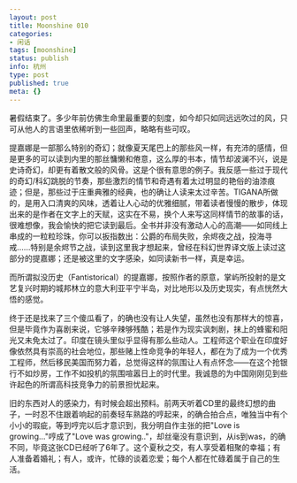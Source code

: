 ```yaml
---
layout: post
title: Moonshine 010
categories:
- 闲话
tags: [moonshine]
status: publish
info: 杭州
type: post
published: true
meta: {}
---
```

暑假结束了。多少年前仿佛生命里最重要的刻度，如今却只如同远远吹过的风，只可从他人的言语里依稀听到一些回声，略略有些可叹。

提嘉娜是一部那么特别的奇幻；就像夏天尾巴上的那些风一样，有充沛的感情，但是更多的可以读到内里的那丝慵懒和倦意，这么厚的书本，情节却波澜不兴，说是史诗奇幻，却更有着散文般的风骨。这是个很有意思的例子。我反感一些过于现代的奇幻/科幻跳脱的节奏，那些激烈的情节和奇遇有着太过明显的艳俗的油漆痕迹；但是，那些过于庄重典雅的经典，也的确让人读来太过辛苦。TIGANA所做的，是用入口清爽的风味，透着让人心动的优雅细腻，带着读者慢慢的散步，体现出来的是作者在文字上的天赋，这实在不易，换个人来写这同样情节的故事的话，很难想像，我会愉快的把它读到最后。全书并非没有激动人心的高潮——如同线上串成的一粒粒珍珠，你可以扳指数出：公爵的布局失败，余烬夜之战，投海寻戒......特别是余烬节之战，读到这里我才想起来，曾经在科幻世界译文版上读过这部分的提嘉娜；还是被这里的文字感染，如同读新书一样，真是幸运。

而所谓拟没历史（Fantistorical）的提嘉娜，按照作者的原意，掌屿所投射的是文艺复兴时期的城邦林立的意大利亚平宁半岛，对比地形以及历史现实，有点恍然大悟的感觉。

终于还是找来了三个傻瓜看了，的确也没有让人失望，虽然也没有那样大的惊喜，但是毕竟作为喜剧来说，它够辛辣够残酷；若是作为现实讽刺剧，抹上的蜂蜜和阳光又未免太过了。印度在镜头里似乎显得有那么些动人。工程师这个职业在印度好像依然具有崇高的社会地位，那些赌上性命竞争的年轻人，都在为了成为一个优秀工程师，然后移民美国而努力着，总觉得这样的氛围让人有点怀念——在这个抢银行不如炒房，工作不如投机的氛围喧嚣日上的时代里。我诚恳的为中国刚刚见到些许起色的所谓高科技竞争力的前景担忧起来。

旧的东西对人的感染力，有时候会超出预料。前两天听着CD里的最终幻想的曲子，一时忍不住跟着响起的前奏轻车熟路的哼起来，的确合拍合点，唯独当中有个小小的瑕疵，等到哼完以后才意识到，我分明自作主张的把"Love is growing..."哼成了"Love was growing.."，却丝毫没有意识到，从is到was，的确不同，毕竟这张CD已经听了6年了。这个夏秋之交，有人享受着相聚的幸福；有人准备着婚礼；有人，或许，忙碌的谈着恋爱；每个人都在忙碌着属于自己的生活。


